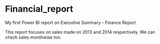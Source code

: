 # Financial_report
My first Power BI report on Executive Summary - Finance Report. 

This report focuses on sales made on 2013 and 2014 respectively. We can check sales monthwise too. 

